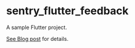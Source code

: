 # sentry_flutter_feedback

A sample Flutter project.

[See Blog post](https://rightclick.com.au/2022/05/23/flutter-sentry-feedback/) for details.
